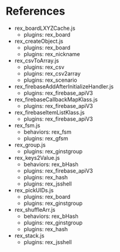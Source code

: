 # References  
- rex_boardLXYZCache.js  
  - plugins: rex_board  
- rex_createObject.js  
  - plugins: rex_board  
  - plugins: rex_nickname  
- rex_csvToArray.js  
  - plugins: rex_csv  
  - plugins: rex_csv2array  
  - plugins: rex_scenario  
- rex_firebaseAddAfterInitializeHandler.js  
  - plugins: rex_firebase_apiV3  
- rex_firebaseCallbackMapKlass.js  
  - plugins: rex_firebase_apiV3  
- rex_firebaseItemListKlass.js  
  - plugins: rex_firebase_apiV3  
- rex_fsm.js  
  - behaviors: rex_fsm  
  - plugins: rex_gfsm  
- rex_group.js  
  - plugins: rex_ginstgroup  
- rex_keys2Value.js  
  - behaviors: rex_bHash  
  - plugins: rex_firebase_apiV3  
  - plugins: rex_hash  
  - plugins: rex_jsshell  
- rex_pickUIDs.js  
  - plugins: rex_board  
  - plugins: rex_ginstgroup  
- rex_shuffleArr.js  
  - behaviors: rex_bHash  
  - plugins: rex_ginstgroup  
  - plugins: rex_hash  
- rex_stack.js  
  - plugins: rex_jsshell  
